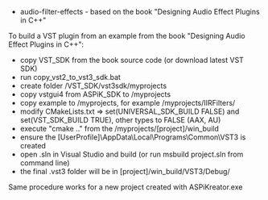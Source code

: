 - audio-filter-effects - based on the book "Designing Audio Effect Plugins in C++"

To build a VST plugin from an example from the book "Designing Audio Effect Plugins in C++":

- copy VST_SDK from the book source code (or download latest VST SDK)
- run copy_vst2_to_vst3_sdk.bat
- create folder /VST_SDK/vst3sdk/myprojects
- copy vstgui4 from ASPiK_SDK to /myprojects
- copy example to /myprojects, for example /myprojects/IIRFilters/
- modify CMakeLists.txt => set(UNIVERSAL_SDK_BUILD FALSE) and set(VST_SDK_BUILD TRUE), other types to FALSE (AAX, AU)
- execute "cmake .." from the /myprojects/[project]/win_build
- ensure the [UserProfile]\AppData\Local\Programs\Common\VST3 is created
- open .sln in Visual Studio and build (or run msbuild project.sln from command line)
- the final .vst3 folder will be in [project]/win_build/VST3/Debug/

Same procedure works for a new project created with ASPiKreator.exe
